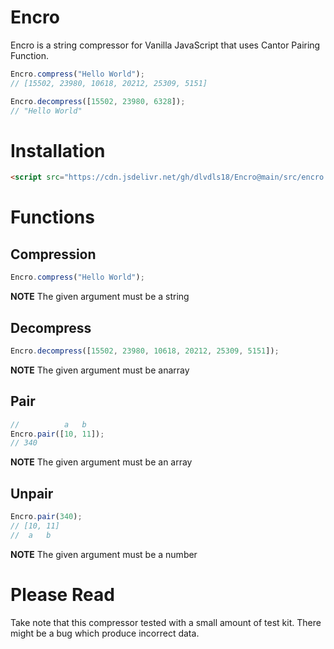 # Encro
Encro is a string compressor for Vanilla JavaScript that uses Cantor Pairing Function.

```js
Encro.compress("Hello World");
// [15502, 23980, 10618, 20212, 25309, 5151]

Encro.decompress([15502, 23980, 6328]);
// "Hello World"
```

# Installation
```html
<script src="https://cdn.jsdelivr.net/gh/dlvdls18/Encro@main/src/encro.js"></script>
```

# Functions
## Compression
```js
Encro.compress("Hello World");
```

**NOTE** The given argument must be a string

## Decompress
```js
Encro.decompress([15502, 23980, 10618, 20212, 25309, 5151]);
```

**NOTE** The given argument must be anarray

## Pair
```js
//          a   b
Encro.pair([10, 11]);
// 340
```

**NOTE** The given argument must be an array

## Unpair
```js
Encro.pair(340);
// [10, 11]
//  a   b
```

**NOTE** The given argument must be a number

# Please Read
Take note that this compressor tested with a small amount of test kit.
There might be a bug which produce incorrect data.
